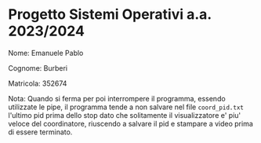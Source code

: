 # Progetto Sistemi Operativi a.a. 2023/2024
Nome: Emanuele Pablo

Cognome: Burberi

Matricola: 352674

Nota: Quando si ferma per poi interrompere il programma, essendo utilizzate le pipe, il programma tende a non salvare nel file `coord_pid.txt` l'ultimo pid prima dello stop dato che solitamente il visualizzatore e' piu' veloce del coordinatore, riuscendo a salvare il pid e stampare a video prima di essere terminato.